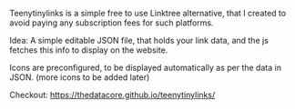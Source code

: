 Teenytinylinks is a simple free to use Linktree alternative, that I created to avoid paying any subscription fees for such platforms.

Idea: A simple editable JSON file, that holds your link data, and the js fetches this info to display on the website.

Icons are preconfigured, to be displayed automatically as per the data in JSON. (more icons to be added later)

Checkout: https://thedatacore.github.io/teenytinylinks/